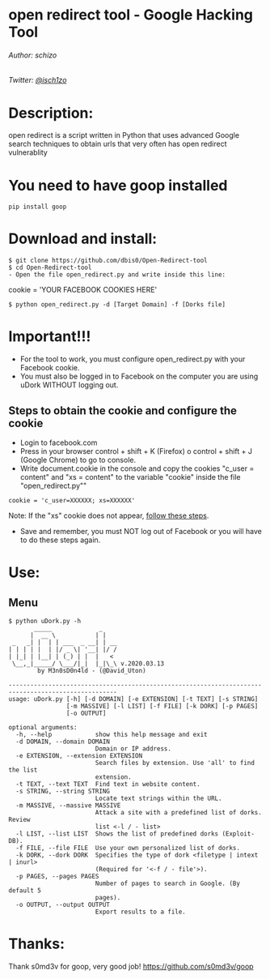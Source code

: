 # open redirect tool - Google Hacking Tool

###### Author: schizo
###### Twitter: [@isch1zo](https://twitter.com/isch1zo)

# Description:

open redirect is a script written in Python that uses advanced Google search techniques to obtain urls that very often has open redirect vulnerablity

# You need to have goop installed
```
pip install goop
```

# Download and install:
```
$ git clone https://github.com/dbis0/Open-Redirect-tool
$ cd Open-Redirect-tool
- Open the file open_redirect.py and write inside this line:
```
cookie = 'YOUR FACEBOOK COOKIES HERE'
```
$ python open_redirect.py -d [Target Domain] -f [Dorks file]
```
# Important!!!
- For the tool to work, you must configure open_redirect.py with your Facebook cookie.
- You must also be logged in to Facebook on the computer you are using uDork WITHOUT logging out.

## Steps to obtain the cookie and configure the cookie
- Login to facebook.com
- Press in your browser control + shift + K (Firefox) o control + shift + J (Google Chrome) to go to console.
- Write document.cookie in the console and copy the cookies "c_user = content" and "xs = content" to the variable "cookie" inside the file "open_redirect.py""
```
cookie = 'c_user=XXXXXX; xs=XXXXXX'
```
Note: If the "xs" cookie does not appear, [follow these steps](https://gist.github.com/sqren/0e4563f258c9e85e4ae1).
- Save and remember, you must NOT log out of Facebook or you will have to do these steps again.


# Use:

## Menu

```
$ python uDork.py -h
       _____             _    
      |  __ \           | |   
 _   _| |  | | ___  _ __| | __
| | | | |  | |/ _ \| '__| |/ /
| |_| | |__| | (_) | |  |   < 
 \__,_|_____/ \___/|_|  |_|\_\ v.2020.03.13
		by M3n0sD0n4ld - (@David_Uton)

----------------------------------------------------------------------------------------------------
usage: uDork.py [-h] [-d DOMAIN] [-e EXTENSION] [-t TEXT] [-s STRING]
                [-m MASSIVE] [-l LIST] [-f FILE] [-k DORK] [-p PAGES]
                [-o OUTPUT]

optional arguments:
  -h, --help            show this help message and exit
  -d DOMAIN, --domain DOMAIN
                        Domain or IP address.
  -e EXTENSION, --extension EXTENSION
                        Search files by extension. Use 'all' to find the list
                        extension.
  -t TEXT, --text TEXT  Find text in website content.
  -s STRING, --string STRING
                        Locate text strings within the URL.
  -m MASSIVE, --massive MASSIVE
                        Attack a site with a predefined list of dorks. Review
                        list <-l / - list>
  -l LIST, --list LIST  Shows the list of predefined dorks (Exploit-DB).
  -f FILE, --file FILE  Use your own personalized list of dorks.
  -k DORK, --dork DORK  Specifies the type of dork <filetype | intext | inurl>
                        (Required for '<-f / - file'>).
  -p PAGES, --pages PAGES
                        Number of pages to search in Google. (By default 5
                        pages).
  -o OUTPUT, --output OUTPUT
                        Export results to a file.
```

# Thanks:

Thank s0md3v for goop, very good job! https://github.com/s0md3v/goop



